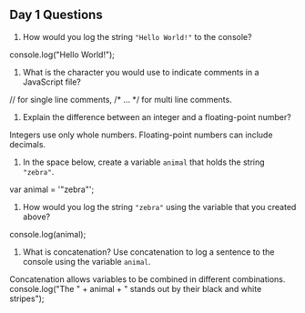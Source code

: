 ## Day 1 Questions

1. How would you log the string `"Hello World!"` to the console?

console.log("Hello World!");

1. What is the character you would use to indicate comments in a JavaScript file?

// for single line comments, /* ... */ for multi line comments.

1. Explain the difference between an integer and a floating-point number?

Integers use only whole numbers. Floating-point numbers can include decimals.

1. In the space below, create a variable `animal` that holds the string `"zebra"`.

var animal = '"zebra"';

1. How would you log the string `"zebra"` using the variable that you created above?

console.log(animal);

1. What is concatenation? Use concatenation to log a sentence to the console using the variable `animal`.

Concatenation allows variables to be combined in different combinations.
console.log("The " + animal + " stands out by their black and white stripes");
